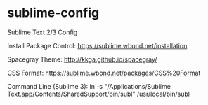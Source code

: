 sublime-config
==============

Sublime Text 2/3 Config

Install Package Control: https://sublime.wbond.net/installation

Spacegray Theme: http://kkga.github.io/spacegray/

CSS Format: https://sublime.wbond.net/packages/CSS%20Format

Command Line (Sublime 3): ln -s "/Applications/Sublime Text.app/Contents/SharedSupport/bin/subl" /usr/local/bin/subl 
